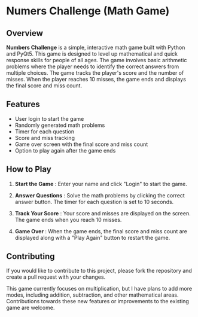 # Numers Challenge (Math Game)

## Overview

**Numbers Challenge** is a simple, interactive math game built with Python and PyQt5. This game is designed to level up mathematical and quick response skills for people of all ages. The game involves basic arithmetic problems where the player needs to identify the correct answers from multiple choices. The game tracks the player's score and the number of misses. When the player reaches 10 misses, the game ends and displays the final score and miss count.

## Features
- User login to start the game
- Randomly generated math problems
- Timer for each question
- Score and miss tracking
- Game over screen with the final score and miss count
- Option to play again after the game ends

## How to Play
1. **Start the Game** : Enter your name and click "Login" to start the game.

2. **Answer Questions** : Solve the math problems by clicking the correct answer button. The timer for each question is set to 10 seconds.

3. **Track Your Score** : Your score and misses are displayed on the screen. The game ends when you reach 10 misses.

4. **Game Over** : When the game ends, the final score and miss count are displayed along with a "Play Again" button to restart the game.


## Contributing
If you would like to contribute to this project, please fork the repository and create a pull request with your changes.

This game currently focuses on multiplication, but I have plans to add more modes, including addition, subtraction, and other mathematical areas. Contributions towards these new features or improvements to the existing game are welcome.
